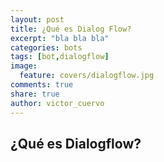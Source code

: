 ```yaml
---
layout: post
title: ¿Qué es Dialog Flow?
excerpt: "bla bla bla"
categories: bots
tags: [bot,dialogflow]
image:
  feature: covers/dialogflow.jpg
comments: true
share: true
author: victor_cuervo
---
```



## ¿Qué es Dialogflow?
